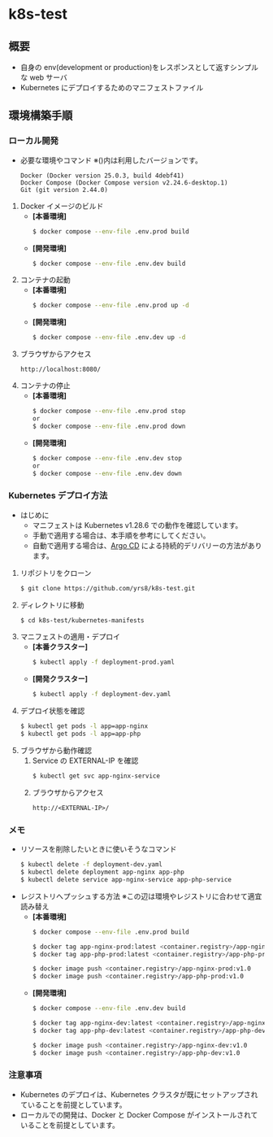 # k8s-test
## 概要
* 自身の env(development or production)をレスポンスとして返すシンプルな web サーバ
* Kubernetes にデプロイするためのマニフェストファイル

## 環境構築手順
### ローカル開発
* 必要な環境やコマンド ※()内は利用したバージョンです。
   ```
   Docker (Docker version 25.0.3, build 4debf41)
   Docker Compose (Docker Compose version v2.24.6-desktop.1)
   Git (git version 2.44.0)
   ```
1. Docker イメージのビルド
   * **[本番環境]**
      ```bash
      $ docker compose --env-file .env.prod build
      ```
   * **[開発環境]**
      ```bash
      $ docker compose --env-file .env.dev build
      ```
1. コンテナの起動
   * **[本番環境]**
      ```bash
      $ docker compose --env-file .env.prod up -d
      ```
   * **[開発環境]**
      ```bash
      $ docker compose --env-file .env.dev up -d
1. ブラウザからアクセス
   ```
   http://localhost:8080/
   ```
1. コンテナの停止
   * **[本番環境]**
      ```bash
      $ docker compose --env-file .env.prod stop
      or
      $ docker compose --env-file .env.prod down
      ```
   * **[開発環境]**
      ```bash
      $ docker compose --env-file .env.dev stop
      or
      $ docker compose --env-file .env.dev down
      ```

### Kubernetes デプロイ方法
* はじめに
   * マニフェストは Kubernetes v1.28.6 での動作を確認しています。
   * 手動で適用する場合は、本手順を参考にしてください。
   * 自動で適用する場合は、[Argo CD](docs/argocd.md) による持続的デリバリーの方法があります。

1. リポジトリをクローン
   ```bash
   $ git clone https://github.com/yrs8/k8s-test.git
   ```
2. ディレクトリに移動
   ```bash
   $ cd k8s-test/kubernetes-manifests
   ```
3. マニフェストの適用・デプロイ
   * **[本番クラスター]**
      ```bash
      $ kubectl apply -f deployment-prod.yaml
      ```
   * **[開発クラスター]**
      ```bash
      $ kubectl apply -f deployment-dev.yaml
      ```
4. デプロイ状態を確認
   ```bash
   $ kubectl get pods -l app=app-nginx
   $ kubectl get pods -l app=app-php
   ```
5. ブラウザから動作確認
   1. Service の EXTERNAL-IP を確認
      ```bash
      $ kubectl get svc app-nginx-service
      ```
   2. ブラウザからアクセス
      ```
      http://<EXTERNAL-IP>/
      ```

### メモ
* リソースを削除したいときに使いそうなコマンド
   ```bash
   $ kubectl delete -f deployment-dev.yaml
   $ kubectl delete deployment app-nginx app-php
   $ kubectl delete service app-nginx-service app-php-service
   ```
* レジストリへプッシュする方法 ※この辺は環境やレジストリに合わせて適宜読み替え
   * **[本番環境]**
      ```bash
      $ docker compose --env-file .env.prod build

      $ docker tag app-nginx-prod:latest <container.registry>/app-nginx-prod:v1.0
      $ docker tag app-php-prod:latest <container.registry>/app-php-prod:v1.0

      $ docker image push <container.registry>/app-nginx-prod:v1.0
      $ docker image push <container.registry>/app-php-prod:v1.0
      ```
   * **[開発環境]**
      ```bash
      $ docker compose --env-file .env.dev build

      $ docker tag app-nginx-dev:latest <container.registry>/app-nginx-dev:v1.0
      $ docker tag app-php-dev:latest <container.registry>/app-php-dev:v1.0

      $ docker image push <container.registry>/app-nginx-dev:v1.0
      $ docker image push <container.registry>/app-php-dev:v1.0
      ```

### 注意事項
* Kubernetes のデプロイは、Kubernetes クラスタが既にセットアップされていることを前提としています。
* ローカルでの開発は、Docker と Docker Compose がインストールされていることを前提としています。